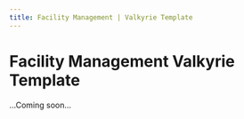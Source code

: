 ```yaml
---
title: Facility Management | Valkyrie Template
---
```


# Facility Management Valkyrie Template

...Coming soon...
